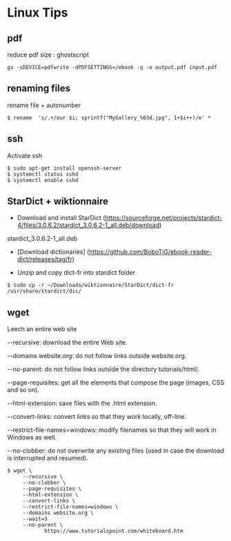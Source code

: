 # Linux Tips

## pdf

reduce pdf size : ghostscript

`gs -sDEVICE=pdfwrite -dPDFSETTINGS=/ebook -q -o output.pdf input.pdf`

## renaming files

rename file + autonumber

`$ rename  's/.+/our $i; sprintf("MyGallery_%03d.jpg", 1+$i++)/e' *`

## ssh

Activate ssh
```
$ sudo apt-get install openssh-server
$ systemctl status sshd
$ systemctl enable sshd
```

## StarDict + wiktionnaire

- Download and install StarDict (https://sourceforge.net/projects/stardict-4/files/3.0.6.2/stardict_3.0.6.2-1_all.deb/download)

stardict_3.0.6.2-1_all.deb

- [Download dictionaries] (https://github.com/BoboTiG/ebook-reader-dict/releases/tag/fr)

- Unzip and copy dict-fr into stardict folder

`$ sudo cp -r ~/Downloads/wiktionnaire/StarDict/dict-fr /usr/share/stardict/dic/`

## wget 

Leech an entire web site

 --recursive: download the entire Web site.

 --domains website.org: do not follow links outside website.org.

 --no-parent: do not follow links outside the directory tutorials/html/.

 --page-requisites: get all the elements that compose the page (images, CSS and so on).

 --html-extension: save files with the .html extension.

 --convert-links: convert links so that they work locally, off-line.

 --restrict-file-names=windows: modify filenames so that they will work in Windows as well.

 --no-clobber: do not overwrite any existing files (used in case the download is interrupted and resumed).
```
$ wget \
     --recursive \
     --no-clobber \
     --page-requisites \
     --html-extension \
     --convert-links \
     --restrict-file-names=windows \
     --domains website.org \
     --wait=3
     --no-parent \
			https://www.tutorialspoint.com/whiteboard.htm
```
